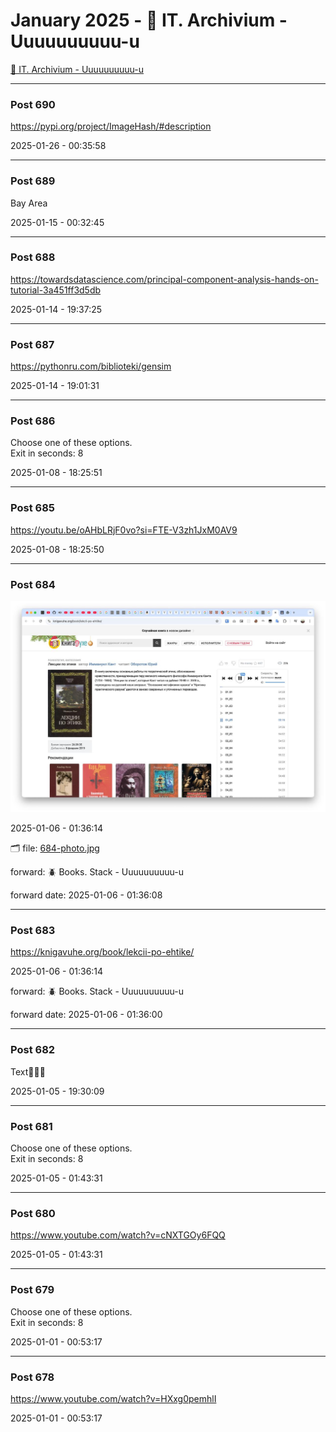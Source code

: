 # January 2025 - 🐊 IT. Archivium - Uuuuuuuuuu-u

[🐊 IT. Archivium - Uuuuuuuuuu-u](../../)



---

### Post 690




<a href="https://pypi.org/project/ImageHash/#description">https://pypi.org/project/ImageHash/#description</a>


2025-01-26 - 00:35:58







---

### Post 689




Bay Area


2025-01-15 - 00:32:45







---

### Post 688




<a href="https://towardsdatascience.com/principal-component-analysis-hands-on-tutorial-3a451ff3d5db">https://towardsdatascience.com/principal-component-analysis-hands-on-tutorial-3a451ff3d5db</a>


2025-01-14 - 19:37:25







---

### Post 687




<a href="https://pythonru.com/biblioteki/gensim">https://pythonru.com/biblioteki/gensim</a>


2025-01-14 - 19:01:31







---

### Post 686




Choose one of these options. <br />Exit in seconds: 8


2025-01-08 - 18:25:51







---

### Post 685




<a href="https://youtu.be/oAHbLRjF0vo?si=FTE-V3zh1JxM0AV9">https://youtu.be/oAHbLRjF0vo?si=FTE-V3zh1JxM0AV9</a>


2025-01-08 - 18:25:50







---

### Post 684

 
![684-photo.jpg](684-photo.jpg) 




2025-01-06 - 01:36:14


🗂 file: [684-photo.jpg](684-photo.jpg) 


 
forward: 🪲 Books. Stack - Uuuuuuuuuu-u 

forward date: 2025-01-06 - 01:36:08




---

### Post 683




<a href="https://knigavuhe.org/book/lekcii-po-ehtike/">https://knigavuhe.org/book/lekcii-po-ehtike/</a>


2025-01-06 - 01:36:14



 
forward: 🪲 Books. Stack - Uuuuuuuuuu-u 

forward date: 2025-01-06 - 01:36:00




---

### Post 682




Text🤗🤗🤗


2025-01-05 - 19:30:09







---

### Post 681




Choose one of these options. <br />Exit in seconds: 8


2025-01-05 - 01:43:31







---

### Post 680




<a href="https://www.youtube.com/watch?v=cNXTGOy6FQQ">https://www.youtube.com/watch?v=cNXTGOy6FQQ</a>


2025-01-05 - 01:43:31







---

### Post 679




Choose one of these options. <br />Exit in seconds: 8


2025-01-01 - 00:53:17







---

### Post 678




<a href="https://www.youtube.com/watch?v=HXxg0pemhlI">https://www.youtube.com/watch?v=HXxg0pemhlI</a>


2025-01-01 - 00:53:17





